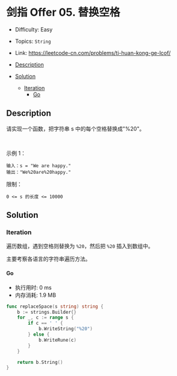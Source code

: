 <!-- omit in toc -->
# 剑指 Offer 05.  替换空格

- Difficulty: Easy
- Topics: `String`
- Link: https://leetcode-cn.com/problems/ti-huan-kong-ge-lcof/

- [Description](#description)
- [Solution](#solution)
  - [Iteration](#iteration)
    - [Go](#go)

## Description

请实现一个函数，把字符串 s 中的每个空格替换成"%20"。

 

示例 1：
```
输入：s = "We are happy."
输出："We%20are%20happy."
```

限制：
```
0 <= s 的长度 <= 10000
```


## Solution

### Iteration

遍历数组，遇到空格则替换为 `%20`，然后把 `%20` 插入到数组中。

主要考察各语言的字符串遍历方法。

#### Go

- 执行用时: 0 ms
- 内存消耗: 1.9 MB

```go
func replaceSpace(s string) string {
    b := strings.Builder{}
    for _, c := range s {
        if c == ' ' {
            b.WriteString("%20")
        } else {
            b.WriteRune(c)
        }
    }

    return b.String()
}
```
